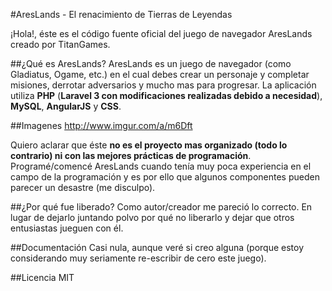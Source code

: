 #AresLands - El renacimiento de Tierras de Leyendas

¡Hola!, éste es el código fuente oficial del juego de navegador AresLands creado por TitanGames.

##¿Qué es AresLands?
AresLands es un juego de navegador (como Gladiatus, Ogame, etc.) en el cual debes crear un personaje y completar misiones, derrotar adversarios y mucho mas para progresar. La aplicación utiliza **PHP** (**Laravel 3 con modificaciones realizadas debido a necesidad**), **MySQL**, **AngularJS** y **CSS**.

##Imagenes
http://www.imgur.com/a/m6Dft

Quiero aclarar que éste **no es el proyecto mas organizado (todo lo contrario) ni con las mejores prácticas de programación**. Programé/comencé AresLands cuando tenía muy poca experiencia en el campo de la programación y es por ello que algunos componentes pueden parecer un desastre (me disculpo).

##¿Por qué fue liberado?
Como autor/creador me pareció lo correcto. En lugar de dejarlo juntando polvo por qué no liberarlo y dejar que otros entusiastas jueguen con él.

##Documentación
Casi nula, aunque veré si creo alguna (porque estoy considerando muy seriamente re-escribir de cero este juego).

##Licencia
MIT
